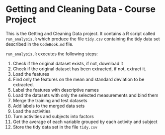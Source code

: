 # Getting and Cleaning Data - Course Project
This is the Getting and Cleaning Data project. It contains a R script called `run_analysis.R` which produce the file `tidy.csv` containing the tidy data set described in the `CodeBook.md` file.

`run_analysis.R` executes the following steps: 

1. Check if the original dataset exists, if not, download it
1. Check if the original dataset has been extracted, if not, extract it.
1. Load the features
1. Find only the features on the mean and standard deviation to be extracted.
1. Label the features with descriptive names
1. Load the datasets with only the selected measurements and bind them
1. Merge the training and test datasets
1. Add labels to the merged data sets
1. Load the activities
1. Turn activities and subjects into factors
1. Get the average of each variable grouped by each activity and subject
1. Store the tidy data set in the file `tidy.csv`